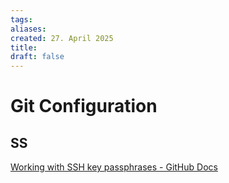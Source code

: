 ```yaml
---
tags: 
aliases: 
created: 27. April 2025
title: 
draft: false
---
```


# Git Configuration

## SS

[Working with SSH key passphrases - GitHub Docs](https://docs.github.com/en/authentication/connecting-to-github-with-ssh/working-with-ssh-key-passphrases)